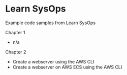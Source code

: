 # Learn SysOps
Example code samples from Learn SysOps

Chapter 1

* n/a

Chapter 2

* Create a webserver using the AWS CLI
* Create a webserver on AWS ECS using the AWS CLI
